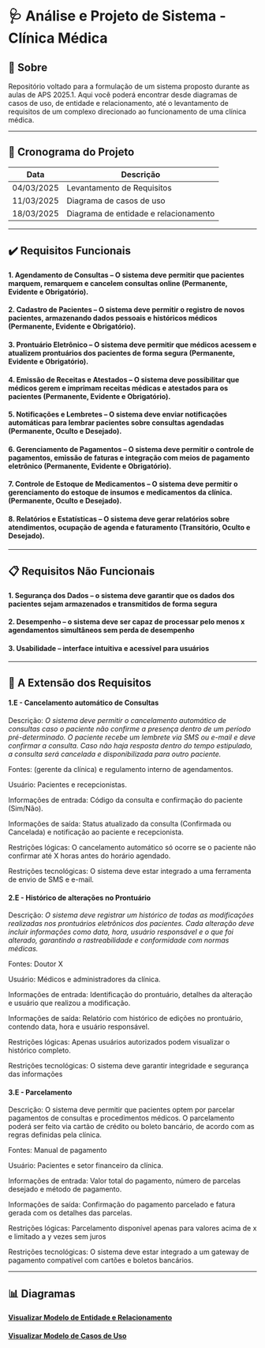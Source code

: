 
# 🩺 Análise e Projeto de Sistema - Clínica Médica

## 📌 Sobre

Repositório voltado para a formulação de um sistema proposto durante as aulas de APS 2025.1. Aqui você poderá encontrar desde diagramas de casos de uso, de entidade e relacionamento, até o levantamento de requisitos de um complexo direcionado ao funcionamento de uma clínica médica.

---
## 📅 Cronograma do Projeto

| Data        | Descrição                             |
|-------------|---------------------------------------|
| 04/03/2025  | Levantamento de Requisitos            |
| 11/03/2025  | Diagrama de casos de uso              |
| 18/03/2025  | Diagrama de entidade e relacionamento |

---

## ✔️ Requisitos Funcionais

#### 1. Agendamento de Consultas – O sistema deve permitir que pacientes marquem, remarquem e cancelem consultas online (Permanente, Evidente e Obrigatório). 
#### 2. Cadastro de Pacientes – O sistema deve permitir o registro de novos pacientes, armazenando dados pessoais e históricos médicos (Permanente, Evidente e Obrigatório).
#### 3. Prontuário Eletrônico – O sistema deve permitir que médicos acessem e atualizem prontuários dos pacientes de forma segura (Permanente, Evidente e Obrigatório).
#### 4. Emissão de Receitas e Atestados – O sistema deve possibilitar que médicos gerem e imprimam receitas médicas e atestados para os pacientes  (Permanente, Evidente e Obrigatório).
#### 5. Notificações e Lembretes – O sistema deve enviar notificações automáticas para lembrar pacientes sobre consultas agendadas (Permanente, Oculto e Desejado).
#### 6. Gerenciamento de Pagamentos – O sistema deve permitir o controle de pagamentos, emissão de faturas e integração com meios de pagamento eletrônico (Permanente, Evidente e Obrigatório).
#### 7. Controle de Estoque de Medicamentos – O sistema deve permitir o gerenciamento do estoque de insumos e medicamentos da clínica. (Permanente, Oculto e Desejado).
#### 8. Relatórios e Estatísticas – O sistema deve gerar relatórios sobre atendimentos, ocupação de agenda e faturamento (Transitório, Oculto e Desejado).

---

## 📋 Requisitos Não Funcionais

#### 1. Segurança dos Dados – o sistema deve garantir que os dados dos pacientes sejam armazenados e transmitidos de forma segura

#### 2. Desempenho – o sistema deve ser capaz de processar pelo menos x agendamentos simultâneos sem perda de desempenho

#### 3. Usabilidade – interface intuitiva e acessível para usuários

---

## 📜 A Extensão dos Requisitos

#### 1.E - Cancelamento automático de Consultas 

Descrição: *O sistema deve permitir o cancelamento automático de consultas caso o paciente não confirme a presença dentro de um período pré-determinado. O paciente recebe um lembrete via SMS ou e-mail e deve confirmar a consulta. Caso não haja resposta dentro do tempo estipulado, a consulta será cancelada e disponibilizada para outro paciente.*

Fontes: (gerente da clínica) e regulamento interno de agendamentos.

Usuário: Pacientes e recepcionistas.

Informações de entrada: Código da consulta e confirmação do paciente (Sim/Não).

Informações de saída: Status atualizado da consulta (Confirmada ou Cancelada) e notificação ao paciente e recepcionista.

Restrições lógicas: O cancelamento automático só ocorre se o paciente não confirmar até X horas antes do horário agendado.

Restrições tecnológicas: O sistema deve estar integrado a uma ferramenta de envio de SMS e e-mail.
                       
#### 2.E - Histórico de alterações no Prontuário

Descrição: *O sistema deve registrar um histórico de todas as modificações realizadas nos prontuários eletrônicos dos pacientes. 
Cada alteração deve incluir informações como data, hora, usuário responsável e o que foi alterado, garantindo a rastreabilidade e conformidade com normas médicas.*

Fontes: Doutor X

Usuário: Médicos e administradores da clínica.

Informações de entrada: Identificação do prontuário, detalhes da alteração e usuário que realizou a modificação.

Informações de saída: Relatório com histórico de edições no prontuário, contendo data, hora e usuário responsável.

Restrições lógicas: Apenas usuários autorizados podem visualizar o histórico completo.

Restrições tecnológicas: O sistema deve garantir integridade e segurança das 
informações 

#### 3.E - Parcelamento

Descrição: O sistema deve permitir que pacientes optem por parcelar pagamentos de consultas e procedimentos médicos. O parcelamento poderá ser feito via cartão de crédito ou boleto bancário, de acordo com as regras definidas pela clínica.

Fontes: Manual de pagamento

Usuário: Pacientes e setor financeiro da clínica.

Informações de entrada: Valor total do pagamento, número de parcelas desejado e método de pagamento.

Informações de saída: Confirmação do pagamento parcelado e fatura gerada com os detalhes das parcelas.

Restrições lógicas: Parcelamento disponível apenas para valores acima de x e limitado a y vezes sem juros

Restrições tecnológicas: O sistema deve estar integrado a um gateway de pagamento compatível com cartões e boletos bancários.

---

## 📊 Diagramas

#### [Visualizar Modelo de Entidade e Relacionamento](https://app.brmodeloweb.com/#!/publicview/67e29315d09ca118784afc3d)

#### [Visualizar Modelo de Casos de Uso](https://drive.google.com/file/d/1iYy7CG7j_m1HkgXq7BW8yuzClHA0EfP-/view?usp=sharing)
